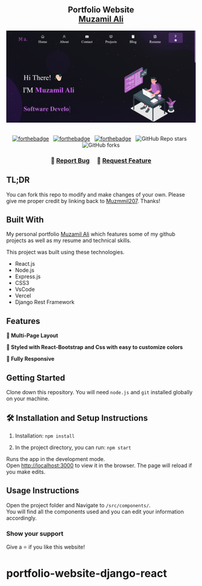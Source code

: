 <h2 align="center">
  Portfolio Website <br/>
  <a href="https://muzmil-ali.netlify.app/" target="_blank">Muzamil Ali</a>
</h2>
<div align="center">
  <img alt="Demo" src="./frontend/Images/readme-img.png" />
</div>

<br/>

<center>

[![forthebadge](https://forthebadge.com/images/badges/built-with-love.svg)](https://forthebadge.com) &nbsp;
[![forthebadge](https://forthebadge.com/images/badges/made-with-javascript.svg)](https://forthebadge.com) &nbsp;
[![forthebadge](https://forthebadge.com/images/badges/open-source.svg)](https://forthebadge.com) &nbsp;
![GitHub Repo stars](https://img.shields.io/github/stars/Muzmmil207/django-react-portfolio?color=red&logo=github&style=for-the-badge) &nbsp;
![GitHub forks](https://img.shields.io/github/forks/Muzmmil207/django-react-portfolio?color=red&logo=github&style=for-the-badge)

</center>

<h3 align="center">
    🔹
    <a href="https://github.com/Muzmmil207/django-react-portfolio/issues">Report Bug</a> &nbsp; &nbsp;
    🔹
    <a href="https://github.com/Muzmmil207/django-react-portfolio/issues">Request Feature</a>
</h3>

## TL;DR

You can fork this repo to modify and make changes of your own. Please give me proper credit by linking back to [Muzmmil207](https://github.com/Muzmmil207/django-react-portfolio). Thanks!

## Built With

My personal portfolio <a href="https://muzmil-ali.netlify.app/" target="_blank">Muzamil Ali</a> which features some of my github projects as well as my resume and technical skills.<br/>

This project was built using these technologies.

- React.js
- Node.js
- Express.js
- CSS3
- VsCode
- Vercel
- Django Rest Framework

## Features

**📖 Multi-Page Layout**

**🎨 Styled with React-Bootstrap and Css with easy to customize colors**

**📱 Fully Responsive**

## Getting Started

Clone down this repository. You will need `node.js` and `git` installed globally on your machine.

## 🛠 Installation and Setup Instructions

1. Installation: `npm install`

2. In the project directory, you can run: `npm start`

Runs the app in the development mode.\
Open [http://localhost:3000](http://localhost:3000) to view it in the browser.
The page will reload if you make edits.

## Usage Instructions

Open the project folder and Navigate to `/src/components/`. <br/>
You will find all the components used and you can edit your information accordingly.

### Show your support

Give a ⭐ if you like this website!
# portfolio-website-django-react
